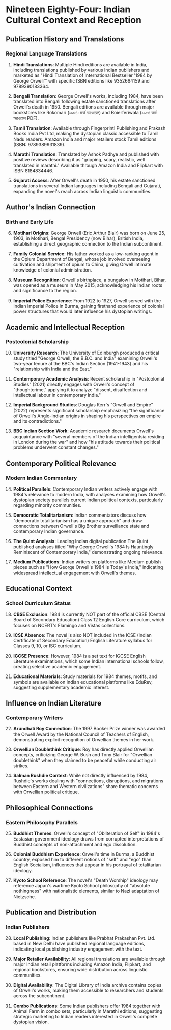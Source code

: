 # Nineteen Eighty-Four: Indian Cultural Context and Reception

## Publication History and Translations

### Regional Language Translations
1. **Hindi Translations**: Multiple Hindi editions are available in India, including translations published by various Indian publishers and marketed as "Hindi Translation of International Bestseller '1984 by George Orwell'" with specific ISBN editions like 9352664159 and 9789390183364.

2. **Bengali Translation**: George Orwell's works, including 1984, have been translated into Bengali following estate sanctioned translations after Orwell's death in 1950. Bengali editions are available through major bookstores like Rokomari (১৯৮৪: জর্জ অরওয়েল) and Boierferiwala (১৯৮৪ জর্জ অরওয়েল PDF).

3. **Tamil Translation**: Available through Fingerprint! Publishing and Prakash Books India Pvt Ltd, making the dystopian classic accessible to Tamil Nadu readers. Amazon India and major retailers stock Tamil editions (ISBN: 9789389931839).

4. **Marathi Translation**: Translated by Ashok Padhye and published with positive reviews describing it as "gripping, scary, realistic, well translated in marathi." Available through Amazon India and Flipkart with ISBN 8184834446.

5. **Gujarati Access**: After Orwell's death in 1950, his estate sanctioned translations in several Indian languages including Bengali and Gujarati, expanding the novel's reach across Indian linguistic communities.

## Author's Indian Connection

### Birth and Early Life
6. **Motihari Origins**: George Orwell (Eric Arthur Blair) was born on June 25, 1903, in Motihari, Bengal Presidency (now Bihar), British India, establishing a direct geographic connection to the Indian subcontinent.

7. **Family Colonial Service**: His father worked as a low-ranking agent in the Opium Department of Bengal, whose job involved overseeing cultivation and shipment of opium to China, giving Orwell intimate knowledge of colonial administration.

8. **Museum Recognition**: Orwell's birthplace, a bungalow in Motihari, Bihar, was opened as a museum in May 2015, acknowledging his Indian roots and significance to the region.

9. **Imperial Police Experience**: From 1922 to 1927, Orwell served with the Indian Imperial Police in Burma, gaining firsthand experience of colonial power structures that would later influence his dystopian writings.

## Academic and Intellectual Reception

### Postcolonial Scholarship
10. **University Research**: The University of Edinburgh produced a critical study titled "George Orwell, the B.B.C. and India" examining Orwell's two-year tenure at the BBC's Indian Section (1941-1943) and his "relationship with India and the East."

11. **Contemporary Academic Analysis**: Recent scholarship in "Postcolonial Studies" (2021) directly engages with Orwell's concept of "thoughtcrime," applying it to analyze "dissent, disaffection and intellectual labour in contemporary India."

12. **Imperial Background Studies**: Douglas Kerr's "Orwell and Empire" (2022) represents significant scholarship emphasizing "the significance of Orwell's Anglo-Indian origins in shaping his perspectives on empire and its contradictions."

13. **BBC Indian Section Work**: Academic research documents Orwell's acquaintance with "several members of the Indian intelligentsia residing in London during the war" and how "his attitude towards their political problems underwent constant changes."

## Contemporary Political Relevance

### Modern Indian Commentary
14. **Political Parallels**: Contemporary Indian writers actively engage with 1984's relevance to modern India, with analyses examining how Orwell's dystopian society parallels current Indian political contexts, particularly regarding minority communities.

15. **Democratic Totalitarianism**: Indian commentators discuss how "democratic totalitarianism has a unique approach" and draw connections between Orwell's Big Brother surveillance state and contemporary Indian governance.

16. **The Quint Analysis**: Leading Indian digital publication The Quint published analyses titled "Why George Orwell's 1984 Is Hauntingly Reminiscent of Contemporary India," demonstrating ongoing relevance.

17. **Medium Publications**: Indian writers on platforms like Medium publish pieces such as "How George Orwell's 1984 Is Today's India," indicating widespread intellectual engagement with Orwell's themes.

## Educational Context

### School Curriculum Status
18. **CBSE Exclusion**: 1984 is currently NOT part of the official CBSE (Central Board of Secondary Education) Class 12 English Core curriculum, which focuses on NCERT's Flamingo and Vistas collections.

19. **ICSE Absence**: The novel is also NOT included in the ICSE (Indian Certificate of Secondary Education) English Literature syllabus for Classes 9, 10, or ISC curriculum.

20. **IGCSE Presence**: However, 1984 is a set text for IGCSE English Literature examinations, which some Indian international schools follow, creating selective academic engagement.

21. **Educational Materials**: Study materials for 1984 themes, motifs, and symbols are available on Indian educational platforms like EduRev, suggesting supplementary academic interest.

## Influence on Indian Literature

### Contemporary Writers
22. **Arundhati Roy Connection**: The 1997 Booker Prize winner was awarded the Orwell Award by the National Council of Teachers of English, demonstrating explicit recognition of Orwellian themes in her work.

23. **Orwellian Doublethink Critique**: Roy has directly applied Orwellian concepts, criticizing George W. Bush and Tony Blair for "Orwellian doublethink" when they claimed to be peaceful while conducting air strikes.

24. **Salman Rushdie Context**: While not directly influenced by 1984, Rushdie's works dealing with "connections, disruptions, and migrations between Eastern and Western civilizations" share thematic concerns with Orwellian political critique.

## Philosophical Connections

### Eastern Philosophy Parallels
25. **Buddhist Themes**: Orwell's concept of "Obliteration of Self" in 1984's Eastasian government ideology draws from corrupted interpretations of Buddhist concepts of non-attachment and ego dissolution.

26. **Colonial Buddhism Experience**: Orwell's time in Burma, a Buddhist country, exposed him to different notions of "self" and "ego" than English Socialism, influences that appear in his portrayal of totalitarian ideology.

27. **Kyoto School Reference**: The novel's "Death Worship" ideology may reference Japan's wartime Kyoto School philosophy of "absolute nothingness" with nationalistic elements, similar to Nazi adaptation of Nietzsche.

## Publication and Distribution

### Indian Publishers
28. **Local Publishing**: Indian publishers like Prabhat Prakashan Pvt. Ltd. based in New Delhi have published regional language editions, indicating local publishing industry engagement with the text.

29. **Major Retailer Availability**: All regional translations are available through major Indian retail platforms including Amazon India, Flipkart, and regional bookstores, ensuring wide distribution across linguistic communities.

30. **Digital Availability**: The Digital Library of India archive contains copies of Orwell's works, making them accessible to researchers and students across the subcontinent.

31. **Combo Publications**: Some Indian publishers offer 1984 together with Animal Farm in combo sets, particularly in Marathi editions, suggesting strategic marketing to Indian readers interested in Orwell's complete dystopian vision.